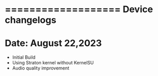 ===================
Device changelogs
===================
Date: August 22,2023
===================
- Initial Build
- Using Straton kernel without KernelSU
- Audio quality improvement
